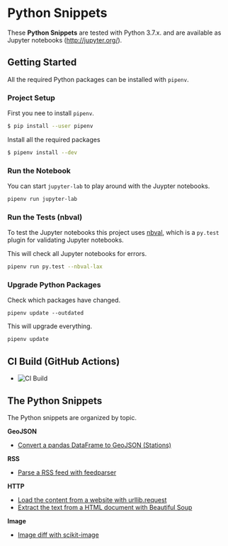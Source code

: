 # Python Snippets

These __Python Snippets__ are tested with Python 3.7.x. and are
available as Jupyter notebooks (http://jupyter.org/).


## Getting Started
All the required Python packages can be installed with `pipenv`.

### Project Setup
First you nee to install `pipenv`.

```bash
$ pip install --user pipenv
```

Install all the required packages

```bash
$ pipenv install --dev
```

### Run the Notebook
You can start `jupyter-lab` to play around with the Juypter notebooks.


```bash
pipenv run jupyter-lab
```

### Run the Tests (nbval)
To test the Jupyter notebooks this project uses [nbval](https://github.com/computationalmodelling/nbval), which is a `py.test` 
plugin for validating Jupyter notebooks.


This will check all Jupyter notebooks for errors.

```bash
pipenv run py.test --nbval-lax
```

### Upgrade Python Packages
Check which packages have changed.

```
pipenv update --outdated
```

This will upgrade everything.

```bash
pipenv update
```

## CI Build (GitHub Actions)
- ![CI Build](https://github.com/rueedlinger/python-snippets/workflows/CI%20Build/badge.svg)

## The Python Snippets
The Python snippets are organized by topic.

__GeoJSON__
- [Convert a pandas DataFrame to GeoJSON (Stations) ](geojson/geojson_stations.ipynb)

__RSS__
- [Parse a RSS feed with feedparser](rss/feedparser.ipynb)

__HTTP__
- [Load the content from a website with urllib.request](http/urlib.ipynb)
- [Extract the text from a HTML document with Beautiful Soup](http/beautifulsoup4.ipynb)

__Image__
- [Image diff with scikit-image](image/image_diff.ipynb)